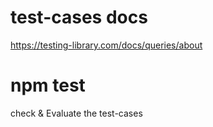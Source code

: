 # test-cases docs 
  
https://testing-library.com/docs/queries/about




# npm test
check & Evaluate the test-cases
